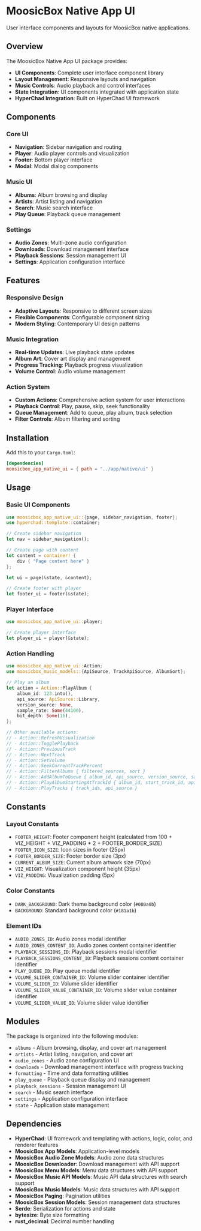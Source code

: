 # MoosicBox Native App UI

User interface components and layouts for MoosicBox native applications.

## Overview

The MoosicBox Native App UI package provides:

- **UI Components**: Complete user interface component library
- **Layout Management**: Responsive layouts and navigation
- **Music Controls**: Audio playback and control interfaces
- **State Integration**: UI components integrated with application state
- **HyperChad Integration**: Built on HyperChad UI framework

## Components

### Core UI

- **Navigation**: Sidebar navigation and routing
- **Player**: Audio player controls and visualization
- **Footer**: Bottom player interface
- **Modal**: Modal dialog components

### Music UI

- **Albums**: Album browsing and display
- **Artists**: Artist listing and navigation
- **Search**: Music search interface
- **Play Queue**: Playback queue management

### Settings

- **Audio Zones**: Multi-zone audio configuration
- **Downloads**: Download management interface
- **Playback Sessions**: Session management UI
- **Settings**: Application configuration interface

## Features

### Responsive Design

- **Adaptive Layouts**: Responsive to different screen sizes
- **Flexible Components**: Configurable component sizing
- **Modern Styling**: Contemporary UI design patterns

### Music Integration

- **Real-time Updates**: Live playback state updates
- **Album Art**: Cover art display and management
- **Progress Tracking**: Playback progress visualization
- **Volume Control**: Audio volume management

### Action System

- **Custom Actions**: Comprehensive action system for user interactions
- **Playback Control**: Play, pause, skip, seek functionality
- **Queue Management**: Add to queue, play album, track selection
- **Filter Controls**: Album filtering and sorting

## Installation

Add this to your `Cargo.toml`:

```toml
[dependencies]
moosicbox_app_native_ui = { path = "../app/native/ui" }
```

## Usage

### Basic UI Components

```rust
use moosicbox_app_native_ui::{page, sidebar_navigation, footer};
use hyperchad::template::container;

// Create sidebar navigation
let nav = sidebar_navigation();

// Create page with content
let content = container! {
    div { "Page content here" }
};

let ui = page(&state, &content);

// Create footer with player
let footer_ui = footer(&state);
```

### Player Interface

```rust
use moosicbox_app_native_ui::player;

// Create player interface
let player_ui = player(&state);
```

### Action Handling

```rust
use moosicbox_app_native_ui::Action;
use moosicbox_music_models::{ApiSource, TrackApiSource, AlbumSort};

// Play an album
let action = Action::PlayAlbum {
    album_id: 123.into(),
    api_source: ApiSource::Library,
    version_source: None,
    sample_rate: Some(44100),
    bit_depth: Some(16),
};

// Other available actions:
// - Action::RefreshVisualization
// - Action::TogglePlayback
// - Action::PreviousTrack
// - Action::NextTrack
// - Action::SetVolume
// - Action::SeekCurrentTrackPercent
// - Action::FilterAlbums { filtered_sources, sort }
// - Action::AddAlbumToQueue { album_id, api_source, version_source, sample_rate, bit_depth }
// - Action::PlayAlbumStartingAtTrackId { album_id, start_track_id, api_source, version_source, sample_rate, bit_depth }
// - Action::PlayTracks { track_ids, api_source }
```

## Constants

### Layout Constants

- `FOOTER_HEIGHT`: Footer component height (calculated from 100 + VIZ_HEIGHT + VIZ_PADDING * 2 + FOOTER_BORDER_SIZE)
- `FOOTER_ICON_SIZE`: Icon sizes in footer (25px)
- `FOOTER_BORDER_SIZE`: Footer border size (3px)
- `CURRENT_ALBUM_SIZE`: Current album artwork size (70px)
- `VIZ_HEIGHT`: Visualization component height (35px)
- `VIZ_PADDING`: Visualization padding (5px)

### Color Constants

- `DARK_BACKGROUND`: Dark theme background color (`#080a0b`)
- `BACKGROUND`: Standard background color (`#181a1b`)

### Element IDs

- `AUDIO_ZONES_ID`: Audio zones modal identifier
- `AUDIO_ZONES_CONTENT_ID`: Audio zones content container identifier
- `PLAYBACK_SESSIONS_ID`: Playback sessions modal identifier
- `PLAYBACK_SESSIONS_CONTENT_ID`: Playback sessions content container identifier
- `PLAY_QUEUE_ID`: Play queue modal identifier
- `VOLUME_SLIDER_CONTAINER_ID`: Volume slider container identifier
- `VOLUME_SLIDER_ID`: Volume slider identifier
- `VOLUME_SLIDER_VALUE_CONTAINER_ID`: Volume slider value container identifier
- `VOLUME_SLIDER_VALUE_ID`: Volume slider value identifier

## Modules

The package is organized into the following modules:

- `albums` - Album browsing, display, and cover art management
- `artists` - Artist listing, navigation, and cover art
- `audio_zones` - Audio zone configuration UI
- `downloads` - Download management interface with progress tracking
- `formatting` - Time and data formatting utilities
- `play_queue` - Playback queue display and management
- `playback_sessions` - Session management UI
- `search` - Music search interface
- `settings` - Application configuration interface
- `state` - Application state management

## Dependencies

- **HyperChad**: UI framework and templating with actions, logic, color, and renderer features
- **MoosicBox App Models**: Application-level models
- **MoosicBox Audio Zone Models**: Audio zone data structures
- **MoosicBox Downloader**: Download management with API support
- **MoosicBox Menu Models**: Menu data structures with API support
- **MoosicBox Music API Models**: Music API data structures with search support
- **MoosicBox Music Models**: Music data structures with API support
- **MoosicBox Paging**: Pagination utilities
- **MoosicBox Session Models**: Session management data structures
- **Serde**: Serialization for actions and state
- **bytesize**: Byte size formatting
- **rust_decimal**: Decimal number handling
